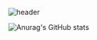 ![header](https://capsule-render.vercel.app/api?type=waving&color=auto&height=220&section=header&text=Welcome%20to%20seungyeon's%20Github!%20&fontSize=28)

![Anurag's GitHub stats](https://github-readme-stats.vercel.app/api?username=sssseungk&show_icons=true&theme=radical)

